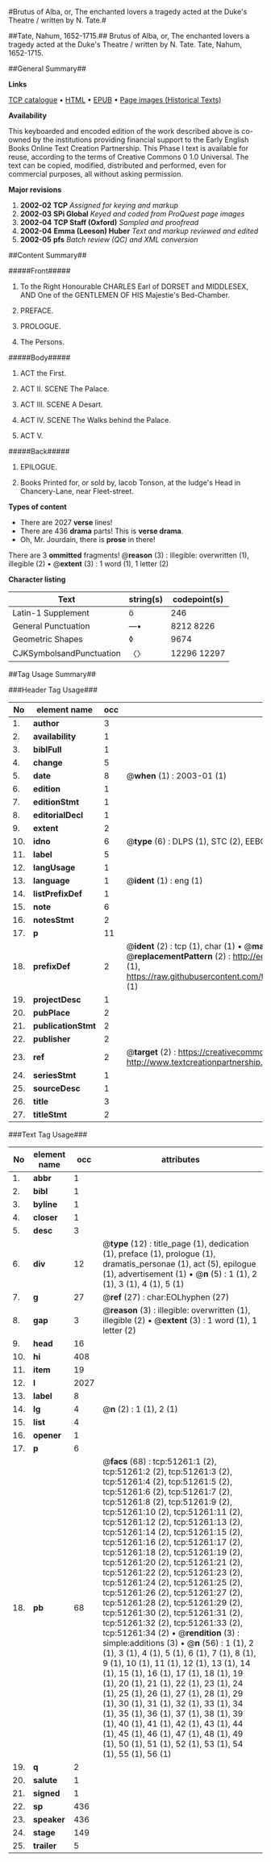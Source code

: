 #Brutus of Alba, or, The enchanted lovers a tragedy acted at the Duke's Theatre / written by N. Tate.#

##Tate, Nahum, 1652-1715.##
Brutus of Alba, or, The enchanted lovers a tragedy acted at the Duke's Theatre / written by N. Tate.
Tate, Nahum, 1652-1715.

##General Summary##

**Links**

[TCP catalogue](http://www.ota.ox.ac.uk/tcp/)  • 
[HTML](http://tei.it.ox.ac.uk/tcp/Texts-HTML/free/A62/A62851.html)  • 
[EPUB](http://tei.it.ox.ac.uk/tcp/Texts-EPUB/free/A62/A62851.epub) • 
[Page images (Historical Texts)](https://data.historicaltexts.jisc.ac.uk/view?pubId=eebo-11940645e&pageId=eebo-11940645e-51261-1)

**Availability**

This keyboarded and encoded edition of the
	       work described above is co-owned by the institutions
	       providing financial support to the Early English Books
	       Online Text Creation Partnership. This Phase I text is
	       available for reuse, according to the terms of Creative
	       Commons 0 1.0 Universal. The text can be copied,
	       modified, distributed and performed, even for
	       commercial purposes, all without asking permission.

**Major revisions**

1. __2002-02__ __TCP__ *Assigned for keying and markup*
1. __2002-03__ __SPi Global__ *Keyed and coded from ProQuest page images*
1. __2002-04__ __TCP Staff (Oxford)__ *Sampled and proofread*
1. __2002-04__ __Emma (Leeson) Huber__ *Text and markup reviewed and edited*
1. __2002-05__ __pfs__ *Batch review (QC) and XML conversion*

##Content Summary##

#####Front#####

1. To the Right Honourable CHARLES Earl of DORSET and MIDDLESEX, AND One of the GENTLEMEN OF HIS Majestie's Bed-Chamber.

1. PREFACE.

1. PROLOGUE.

1. The Persons.

#####Body#####

1. ACT the First.

1. ACT II. SCENE The Palace.

1. ACT III. SCENE A Desart.

1. ACT IV. SCENE The Walks behind the Palace.

1. ACT V.

#####Back#####

1. EPILOGUE.

1. Books Printed for, or sold by, Iacob Tonson, at the Iudge's Head in Chancery-Lane, near Fleet-street.

**Types of content**

  * There are 2027 **verse** lines!
  * There are 436 **drama** parts! This is **verse drama**.
  * Oh, Mr. Jourdain, there is **prose** in there!

There are 3 **ommitted** fragments! 
 @__reason__ (3) : illegible: overwritten (1), illegible (2)  •  @__extent__ (3) : 1 word (1), 1 letter (2)

**Character listing**


|Text|string(s)|codepoint(s)|
|---|---|---|
|Latin-1 Supplement|ö|246|
|General Punctuation|—•|8212 8226|
|Geometric Shapes|◊|9674|
|CJKSymbolsandPunctuation|〈〉|12296 12297|

##Tag Usage Summary##

###Header Tag Usage###

|No|element name|occ|attributes|
|---|---|---|---|
|1.|__author__|3||
|2.|__availability__|1||
|3.|__biblFull__|1||
|4.|__change__|5||
|5.|__date__|8| @__when__ (1) : 2003-01 (1)|
|6.|__edition__|1||
|7.|__editionStmt__|1||
|8.|__editorialDecl__|1||
|9.|__extent__|2||
|10.|__idno__|6| @__type__ (6) : DLPS (1), STC (2), EEBO-CITATION (1), OCLC (1), VID (1)|
|11.|__label__|5||
|12.|__langUsage__|1||
|13.|__language__|1| @__ident__ (1) : eng (1)|
|14.|__listPrefixDef__|1||
|15.|__note__|6||
|16.|__notesStmt__|2||
|17.|__p__|11||
|18.|__prefixDef__|2| @__ident__ (2) : tcp (1), char (1)  •  @__matchPattern__ (2) : ([0-9\-]+):([0-9IVX]+) (1), (.+) (1)  •  @__replacementPattern__ (2) : http://eebo.chadwyck.com/downloadtiff?vid=$1&page=$2 (1), https://raw.githubusercontent.com/textcreationpartnership/Texts/master/tcpchars.xml#$1 (1)|
|19.|__projectDesc__|1||
|20.|__pubPlace__|2||
|21.|__publicationStmt__|2||
|22.|__publisher__|2||
|23.|__ref__|2| @__target__ (2) : https://creativecommons.org/publicdomain/zero/1.0/ (1), http://www.textcreationpartnership.org/docs/. (1)|
|24.|__seriesStmt__|1||
|25.|__sourceDesc__|1||
|26.|__title__|3||
|27.|__titleStmt__|2||


###Text Tag Usage###

|No|element name|occ|attributes|
|---|---|---|---|
|1.|__abbr__|1||
|2.|__bibl__|1||
|3.|__byline__|1||
|4.|__closer__|1||
|5.|__desc__|3||
|6.|__div__|12| @__type__ (12) : title_page (1), dedication (1), preface (1), prologue (1), dramatis_personae (1), act (5), epilogue (1), advertisement (1)  •  @__n__ (5) : 1 (1), 2 (1), 3 (1), 4 (1), 5 (1)|
|7.|__g__|27| @__ref__ (27) : char:EOLhyphen (27)|
|8.|__gap__|3| @__reason__ (3) : illegible: overwritten (1), illegible (2)  •  @__extent__ (3) : 1 word (1), 1 letter (2)|
|9.|__head__|16||
|10.|__hi__|408||
|11.|__item__|19||
|12.|__l__|2027||
|13.|__label__|8||
|14.|__lg__|4| @__n__ (2) : 1 (1), 2 (1)|
|15.|__list__|4||
|16.|__opener__|1||
|17.|__p__|6||
|18.|__pb__|68| @__facs__ (68) : tcp:51261:1 (2), tcp:51261:2 (2), tcp:51261:3 (2), tcp:51261:4 (2), tcp:51261:5 (2), tcp:51261:6 (2), tcp:51261:7 (2), tcp:51261:8 (2), tcp:51261:9 (2), tcp:51261:10 (2), tcp:51261:11 (2), tcp:51261:12 (2), tcp:51261:13 (2), tcp:51261:14 (2), tcp:51261:15 (2), tcp:51261:16 (2), tcp:51261:17 (2), tcp:51261:18 (2), tcp:51261:19 (2), tcp:51261:20 (2), tcp:51261:21 (2), tcp:51261:22 (2), tcp:51261:23 (2), tcp:51261:24 (2), tcp:51261:25 (2), tcp:51261:26 (2), tcp:51261:27 (2), tcp:51261:28 (2), tcp:51261:29 (2), tcp:51261:30 (2), tcp:51261:31 (2), tcp:51261:32 (2), tcp:51261:33 (2), tcp:51261:34 (2)  •  @__rendition__ (3) : simple:additions (3)  •  @__n__ (56) : 1 (1), 2 (1), 3 (1), 4 (1), 5 (1), 6 (1), 7 (1), 8 (1), 9 (1), 10 (1), 11 (1), 12 (1), 13 (1), 14 (1), 15 (1), 16 (1), 17 (1), 18 (1), 19 (1), 20 (1), 21 (1), 22 (1), 23 (1), 24 (1), 25 (1), 26 (1), 27 (1), 28 (1), 29 (1), 30 (1), 31 (1), 32 (1), 33 (1), 34 (1), 35 (1), 36 (1), 37 (1), 38 (1), 39 (1), 40 (1), 41 (1), 42 (1), 43 (1), 44 (1), 45 (1), 46 (1), 47 (1), 48 (1), 49 (1), 50 (1), 51 (1), 52 (1), 53 (1), 54 (1), 55 (1), 56 (1)|
|19.|__q__|2||
|20.|__salute__|1||
|21.|__signed__|1||
|22.|__sp__|436||
|23.|__speaker__|436||
|24.|__stage__|149||
|25.|__trailer__|5||
